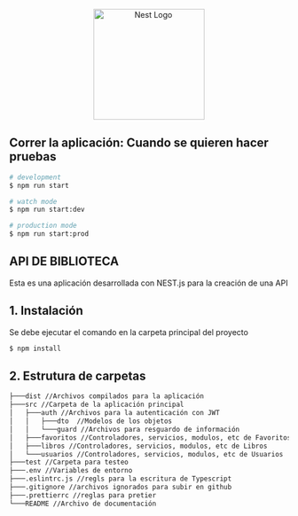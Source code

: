 <p align="center">
  <a href="http://nestjs.com/" target="blank"><img src="https://nestjs.com/img/logo-small.svg" width="200" alt="Nest Logo" /></a>
</p>

[circleci-image]: https://img.shields.io/circleci/build/github/nestjs/nest/master?token=abc123def456
[circleci-url]: https://circleci.com/gh/nestjs/nest

## Correr la aplicación: Cuando se quieren hacer pruebas

```bash
# development
$ npm run start

# watch mode
$ npm run start:dev

# production mode
$ npm run start:prod
```

## API DE BIBLIOTECA
Esta es una aplicación desarrollada con NEST.js para la creación de una API 

## 1. Instalación
Se debe ejecutar el comando en la carpeta principal del proyecto

```bash
$ npm install
```

## 2. Estrutura de carpetas
```bash
├───dist //Archivos compilados para la aplicación
├───src //Carpeta de la aplicación principal
│   ├───auth //Archivos para la autenticación con JWT
│   │   ├───dto  //Modelos de los objetos
│   │   └───guard //Archivos para resguardo de información
│   ├───favoritos //Controladores, servicios, modulos, etc de Favoritos
│   ├───libros //Controladores, servicios, modulos, etc de Libros
│   └───usuarios //Controladores, servicios, modulos, etc de Usuarios
├───test //Carpeta para testeo
├───.env //Variables de entorno
├───.eslintrc.js //regls para la escritura de Typescript
├───.gitignore //archivos ignorados para subir en github
├───.prettierrc //reglas para pretier
└───README //Archivo de documentación 
```

